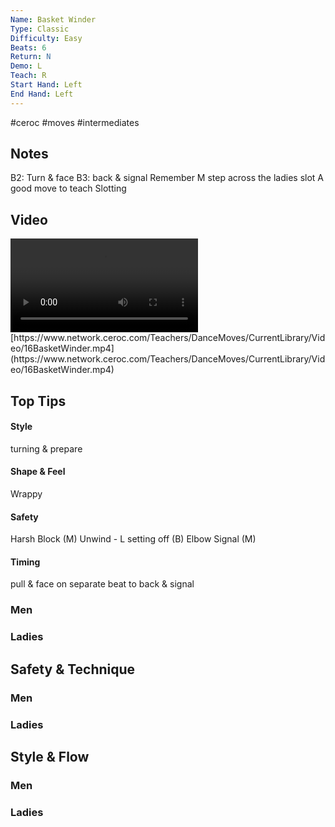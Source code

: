 ```yaml
---
Name: Basket Winder
Type: Classic
Difficulty: Easy
Beats: 6
Return: N
Demo: L
Teach: R
Start Hand: Left
End Hand: Left
---
```


#ceroc #moves #intermediates
## Notes
B2: Turn &amp; face
B3: back &amp; signal
Remember M step across the ladies slot
A good move to teach Slotting

## Video
<video controls>
    <source src="https://www.network.ceroc.com/Teachers/DanceMoves/CurrentLibrary/Video/16BasketWinder.mp4" type="video/mp4">
    
</video>
[https://www.network.ceroc.com/Teachers/DanceMoves/CurrentLibrary/Video/16BasketWinder.mp4](https://www.network.ceroc.com/Teachers/DanceMoves/CurrentLibrary/Video/16BasketWinder.mp4)


## Top Tips

#### Style
turning &amp; prepare

#### Shape & Feel
Wrappy

#### Safety
Harsh Block (M)
Unwind - L setting off (B)
Elbow Signal (M)

#### Timing
pull &amp; face on separate beat to back &amp; signal

### Men

### Ladies

## Safety & Technique
### Men

### Ladies

## Style & Flow


### Men

### Ladies


